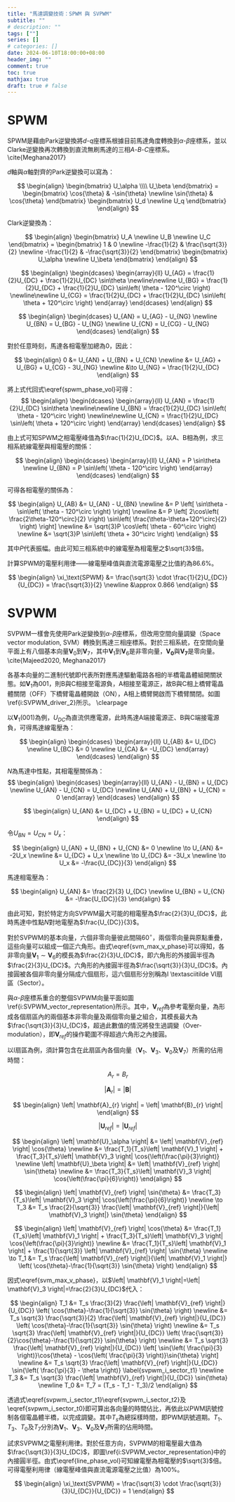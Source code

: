 ```yaml
---
title: "馬達調變技術：SPWM 與 SVPWM"
subtitle: ""
# description: ""
tags: [""]
series: []
# categories: []
date: 2024-06-10T18:00:00+08:00
header_img: ""
comment: true
toc: true
mathjax: true
draft: true # false
---
```


# SPWM

SPWM是藉由Park逆變換將$d$-$q$座標系根據目前馬達角度轉換到$\alpha$-$\beta$座標系，並以Clarke逆變換再次轉換到直流無刷馬達的三相$A$-$B$-$C$座標系。\cite{Meghana2017}

$d$軸與$\alpha$軸對齊的Park逆變換可以寫為：

$$
\begin{align}
\begin{bmatrix}
  U_\alpha \\\\
  U_\beta
\end{bmatrix} =
\begin{bmatrix}
  \cos{\theta} & -\sin{\theta} \newline
  \sin{\theta} &  \cos{\theta}
\end{bmatrix}
\begin{bmatrix}
  U_d \newline
  U_q
\end{bmatrix}
\end{align}
$$

Clark逆變換為：

$$
\begin{align}
\begin{bmatrix}
  U_A \newline
  U_B \newline
  U_C
\end{bmatrix} =
\begin{bmatrix}
    1            & 0 \newline
    -\frac{1}{2} & \frac{\sqrt{3}}{2} \newline
    -\frac{1}{2} & -\frac{\sqrt{3}}{2}
\end{bmatrix}
\begin{bmatrix}
  U_\alpha \newline
  U_\beta
\end{bmatrix}
\end{align}
$$

$$
\begin{align}
\begin{dcases}
\begin{array}{ll}
  U_{AG} = \frac{1}{2}U_{DC} + \frac{1}{2}U_{DC} \sin\theta \newline\newline
  U_{BG} = \frac{1}{2}U_{DC} + \frac{1}{2}U_{DC} \sin\left( \theta - 120^\circ \right) \newline\newline
  U_{CG} = \frac{1}{2}U_{DC} + \frac{1}{2}U_{DC} \sin\left( \theta + 120^\circ \right)
\end{array}
\end{dcases}
\end{align}
$$

$$
\begin{align}
\begin{dcases}
  U_{AN} = U_{AG} - U_{NG} \newline
  U_{BN} = U_{BG} - U_{NG} \newline
  U_{CN} = U_{CG} - U_{NG}
\end{dcases}
\end{align}
$$

對於任意時刻，馬達各相電壓加總為$0$，因此：

$$
\begin{align}
  0 &= U_{AN} + U_{BN} + U_{CN} \newline
    &= U_{AG} + U_{BG} + U_{CG} - 3U_{NG} \newline
    &\to U_{NG} = \frac{1}{2}U_{DC}
\end{align}
$$

將上式代回式\eqref{spwm_phase_vol}可得：
$$
\begin{align}
\begin{dcases}
\begin{array}{ll}
  U_{AN} = \frac{1}{2}U_{DC} \sin\theta \newline\newline
  U_{BN} = \frac{1}{2}U_{DC} \sin\left( \theta - 120^\circ \right) \newline\newline
  U_{CN} = \frac{1}{2}U_{DC} \sin\left( \theta + 120^\circ \right)
\end{array}
\end{dcases}
\end{align}
$$

由上式可知SPWM之相電壓峰值為$\frac{1}{2}U_{DC}$。以A、B相為例，求三相系統線電壓與相電壓的關係：

$$
\begin{align}
\begin{dcases}
    \begin{array}{ll}
    U_{AN} = P \sin\theta \newline
    U_{BN} = P \sin\left( \theta - 120^\circ \right)
    \end{array}
\end{dcases}
\end{align}
$$

可得各相電壓的關係為：

$$
\begin{align}
    U_{AB} &= U_{AN} - U_{BN} \newline
           &= P \left[ \sin\theta - \sin\left( \theta - 120^\circ \right) \right] \newline
           &= P \left[ 2\cos\left( \frac{2\theta-120^\circ}{2} \right) \sin\left( \frac{\theta-\theta+120^\circ}{2} \right)  \right] \newline
           &= \sqrt{3}P \cos\left( \theta - 60^\circ \right) \newline
           &= \sqrt{3}P \sin\left( \theta + 30^\circ \right)
\end{align}
$$

其中$P$代表振幅。由此可知三相系統中的線電壓為相電壓之$\sqrt{3}$倍。

計算SPWM的電壓利用律——線電壓峰值與直流電源電壓之比值約為$86.6\%$。

$$
\begin{align}
    \xi_\text{SPWM} &= \frac{\sqrt{3} \cdot \frac{1}{2}U_{DC}}{U_{DC}} = \frac{\sqrt{3}}{2} \newline
    &\approx 0.866
\end{align}
$$

# SVPWM

SVPWM一樣會先使用Park逆變換到$\alpha$-$\beta$座標系，但改用空間向量調變（Space vector modulation, SVM）轉換到馬達三相座標系。對於三相系統，在空間向量平面上有八個基本向量$\mathbf{V}_0$到$\mathbf{V}_7$，其中$\mathbf{V}_1$到$\mathbf{V}_6$是非零向量，$\mathbf{V_0}$與$\mathbf{V_7}$是零向量。 \cite{Majeed2020, Meghana2017}

各基本向量的二進制代號即代表所對應馬達驅動電路各相的半橋電晶體組開關狀態。如$\mathbf{V}_1$為001，則B與C相接至電源負，A相接至電源正，故B與C相上橋臂電晶體關閉（OFF）下橋臂電晶體開啟（ON），A相上橋臂開啟而下橋臂關閉。如圖\ref{i:SVPWM_driver_2}所示。
\clearpage


以$\mathbf{V}_1 (001)$為例，$U_{DC}$為直流供應電源，此時馬達A端接電源正、B與C端接電源負，可得馬達線電壓為：

$$
\begin{align}
\begin{dcases}
    \begin{array}{ll}
    U_{AB} &= U_{DC} \newline
    U_{BC} &= 0 \newline
    U_{CA} &= -U_{DC}
    \end{array}
\end{dcases}
\end{align}
$$

$N$為馬達中性點，其相電壓關係為：
$$
\begin{align}
\begin{dcases}
    \begin{array}{ll}
    U_{AN} - U_{BN} = U_{DC} \newline
    U_{AN} - U_{CN} = U_{DC} \newline
    U_{AN} + U_{BN} + U_{CN} = 0
    \end{array}
\end{dcases}
\end{align}
$$

$$
\begin{align}
    U_{AN} &= U_{DC} + U_{BN} = U_{DC} + U_{CN}
\end{align}
$$

令$U_{BN}=U_{CN}=U_x$：

$$
\begin{align}
    U_{AN} + U_{BN} + U_{CN} &= 0 \newline
    \to U_{AN} &= -2U_x \newline
    &= U_{DC} + U_x \newline
    \to U_{DC} &= -3U_x \newline
    \to U_x &= -\frac{U_{DC}}{3}
\end{align}
$$

馬達相電壓為：

$$
\begin{align}
    U_{AN} &= \frac{2}{3} U_{DC} \newline
    U_{BN} = U_{CN} &= -\frac{U_{DC}}{3}
\end{align}
$$

由此可知，對於特定方向SVPWM最大可能的相電壓為$\frac{2}{3}U_{DC}$，此時馬達中性點$N$對地電壓為$\frac{U_{DC}}{3}$。

對於SVPWM的基本向量，六個非零向量彼此間隔$60^\circ$，兩個零向量與原點重疊，這些向量可以組成一個正六角形。由式\eqref{svm_max_v_phase}可以得知，各非零向量$\mathbf{V}_1 \sim \mathbf{V}_6$的模長為$\frac{2}{3}U_{DC}$，即六角形的外接圓半徑為$\frac{2}{3}U_{DC}$。六角形的內接圓半徑為$\frac{\sqrt{3}}{3}U_{DC}$。內接圓被各個非零向量分隔成六個扇形，這六個扇形分別稱為I \textasciitilde VI扇區（Sector）。

與$\alpha$-$\beta$座標系重合的整個SVPWM向量平面如圖\ref{i:SVPWM_vector_representation}所示。其中，$\mathbf{V}_{ref}$為參考電壓向量，為形成各個扇區內的兩個基本非零向量及兩個零向量之組合，其模長最大為$\frac{\sqrt{3}}{3}U_{DC}$，超過此數值的情況將發生過調變（Over-modulation），即$\mathbf{V}_{ref}$的操作範圍不得超過六角形之內接圓。

以I扇區為例，須計算包含在此扇區內各個向量（$\mathbf{V}_1$、$\mathbf{V}_3$、$\mathbf{V}_0$及$\mathbf{V}_7$）所需的佔用時間：

$$
A_r = B_r
$$

$$
\left| \mathbf{A}_{r} \right| = \left| \mathbf{B} \right|
$$

$$
\begin{align}
\left| \mathbf{A}_{r} \right| = \left| \mathbf{B}_{r} \right|
\end{align}
$$

$$
\left\vert \mathbf{U}_{ref} \right\vert = \left\vert \mathbf{U}_{ref} \right\vert
$$

$$
\begin{align}
\left| \mathbf{U}_\alpha \right| &= \left| \mathbf{V}_{ref} \right| \cos{\theta} \newline
                                 &= \frac{T_1}{T_s}\left| \mathbf{V}_1 \right| +
                                    \frac{T_3}{T_s}\left| \mathbf{V}_3 \right| \cos{\left(\frac{\pi}{3}\right)} \newline
\left| \mathbf{U}_\beta  \right| &= \left| \mathbf{V}_{ref} \right| \sin{\theta} \newline
                                 &= \frac{T_3}{T_s}\left| \mathbf{V}_3 \right| \cos{\left(\frac{\pi}{6}\right)}
\end{align}
$$

$$
\begin{align}
    \left| \mathbf{V}_{ref} \right| \sin{\theta} &= \frac{T_3}{T_s}\left| \mathbf{V}_3 \right| \cos{\left(\frac{\pi}{6}\right)} \newline
    \to T_3 &= T_s \frac{2}{\sqrt{3}} \frac{\left| \mathbf{V}_{ref} \right|}{\left| \mathbf{V}_3 \right|} \sin{\theta}
\end{align}
$$

$$
\begin{align}
    \left| \mathbf{V}_{ref} \right| \cos{\theta} &= \frac{T_1}{T_s}\left| \mathbf{V}_1 \right| +
        \frac{T_3}{T_s}\left| \mathbf{V}_3 \right| \cos{\left(\frac{\pi}{3}\right)} \newline
                                                 &= \frac{T_1}{T_s}\left| \mathbf{V}_1 \right| +
        \frac{1}{\sqrt{3}} \left| \mathbf{V}_{ref} \right| \sin{\theta} \newline
    \to T_1 &= T_s \frac{\left| \mathbf{V}_{ref} \right|}{\left| \mathbf{V}_1 \right|} \left( \cos{\theta}-\frac{1}{\sqrt{3}} \sin{\theta} \right)
\end{align}
$$

因式\eqref{svm_max_v_phase}，以$\left| \mathbf{V}_1 \right|=\left| \mathbf{V}_3 \right|=\frac{2}{3}U_{DC}$代入：

$$
\begin{align}
    T_1 &= T_s \frac{3}{2} \frac{\left| \mathbf{V}_{ref} \right|}{U_{DC}} \left( \cos{\theta}-\frac{1}{\sqrt{3}} \sin{\theta} \right) \newline
        &= T_s \sqrt{3} \frac{\sqrt{3}}{2} \frac{\left| \mathbf{V}_{ref} \right|}{U_{DC}} \left( \cos{\theta}-\frac{1}{\sqrt{3}} \sin{\theta} \right) \newline
        &= T_s \sqrt{3} \frac{\left| \mathbf{V}_{ref} \right|}{U_{DC}} \left( \frac{\sqrt{3}}{2}\cos{\theta}-\frac{1}{\sqrt{2}} \sin{\theta} \right) \newline
        &= T_s \sqrt{3} \frac{\left| \mathbf{V}_{ref} \right|}{U_{DC}} \left[ \sin{\left( \frac{\pi}{3} \right)}\cos{\theta} - \cos{\left( \frac{\pi}{3} \right)}\sin{\theta} \right] \newline
        &= T_s \sqrt{3} \frac{\left| \mathbf{V}_{ref} \right|}{U_{DC}} \sin{\left( \frac{\pi}{3} - \theta \right)} \label{svpwm_i_sector_t1} \newline
    T_3 &= T_s \sqrt{3} \frac{\left| \mathbf{V}_{ref} \right|}{U_{DC}} \sin{\theta} \newline
    T_0 &= T_7 = (T_s - T_1 - T_3)/2
\end{align}
$$

透過式\eqref{svpwm_i_sector_t1}\eqref{svpwm_i_sector_t2}及\eqref{svpwm_i_sector_t0}即可算出各向量的時間佔比，再依此以PWM訊號控制各個電晶體半橋，以完成調變。其中$T_s$為總採樣時間，即PWM訊號週期。$T_1$、$T_3$、$T_0$及$T_7$分別為$\mathbf{V}_1$、$\mathbf{V}_3$、$\mathbf{V}_0$及$\mathbf{V}_7$所需的佔用時間。

試求SVPWM之電壓利用律。對於任意方向，SVPWM的相電壓最大值為$\frac{\sqrt{3}}{3}U_{DC}$，即圖\ref{i:SVPWM_vector_representation}中的內接圓半徑。由式\eqref{line_phase_vol}可知線電壓為相電壓的$\sqrt{3}$倍。可得電壓利用律（線電壓峰值與直流電源電壓之比值）為$100\%$。

$$
\begin{align}
    \xi_\text{SVPWM} = \frac{\sqrt{3} \cdot \frac{\sqrt{3}}{3}U_{DC}}{U_{DC}} = 1
\end{align}
$$
